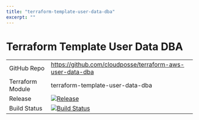 ```yaml
---
title: "terraform-template-user-data-dba"
excerpt: ""
---
```

# Terraform Template User Data DBA

|||
|------|------|
|GitHub Repo|https://github.com/cloudposse/terraform-aws-user-data-dba|
|Terraform Module|terraform-template-user-data-dba|
|Release|[![Release](https://img.shields.io/github/release/cloudposse/terraform-template-user-data-dba.svg)](https://github.com/cloudposse/terraform-template-user-data-dba/releases)|
|Build Status|[![Build Status](https://travis-ci.org/cloudposse/terraform-template-user-data-dba.svg?branch=master)](https://travis-ci.org/cloudposse/terraform-template-user-data-dba)|
